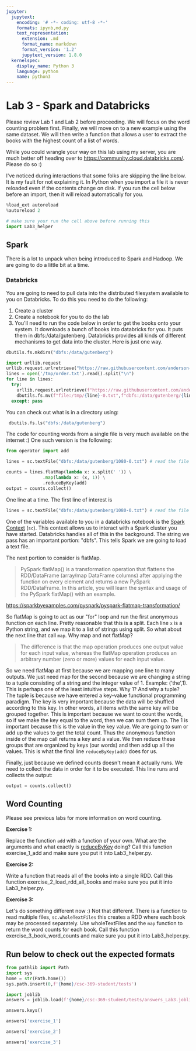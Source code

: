 ```yaml
---
jupyter:
  jupytext:
    encoding: '# -*- coding: utf-8 -*-'
    formats: ipynb,md,py
    text_representation:
      extension: .md
      format_name: markdown
      format_version: '1.2'
      jupytext_version: 1.8.0
  kernelspec:
    display_name: Python 3
    language: python
    name: python3
---
```


<!-- #region slideshow={"slide_type": "slide"} -->
# Lab 3 - Spark and Databricks

Please review Lab 1 and Lab 2 before proceeding. We will focus on the word counting problem first. Finally, we will move on to a new example using the same dataset. We will then write a function that allows a user to extract the books with the highest count of a list of words.

While you could wrangle your way on this lab using my server, you are much better off heading over to https://community.cloud.databricks.com/. Please do so :)
<!-- #endregion -->

I've noticed during interactions that some folks are skipping the line below. It is my fault for not explaining it. In Python when you import a file it is never reloaded even if the contents change on disk. If you run the cell below before an import, then it will reload automatically for you.

```python slideshow={"slide_type": "skip"}
%load_ext autoreload
%autoreload 2
```

```python slideshow={"slide_type": "skip"}
# make sure your run the cell above before running this
import Lab3_helper
```

## Spark
There is a lot to unpack when being introduced to Spark and Hadoop. We are going to do a little bit at a time.


### Databricks

You are going to need to pull data into the distributed filesystem available to you on Databricks. To do this you need to do the following:
1. Create a cluster
2. Create a notebook for you to do the lab
3. You'll need to run the code below in order to get the books onto your system. It downloads a bunch of books into databricks for you. It puts them in dbfs:/data/gutenberg. Databricks provides all kinds of different mechanisms to get data into the cluster. Here is just one way.

<!-- #region -->
    
```python
dbutils.fs.mkdirs("dbfs:/data/gutenberg")

import urllib.request
urllib.request.urlretrieve("https://raw.githubusercontent.com/anderson-github-classroom/csc-369-student/main/data/gutenberg/order.txt","/tmp/order.txt")
lines = open('/tmp/order.txt').read().split("\n")
for line in lines:
  try:
    urllib.request.urlretrieve(f"https://raw.githubusercontent.com/anderson-github-classroom/csc-369-student/main/data/gutenberg/{line}-0.txt",f"/tmp/{line}-0.txt")
    dbutils.fs.mv(f"file:/tmp/{line}-0.txt",f"dbfs:/data/gutenberg/{line}-0.txt")
  except: pass
```
<!-- #endregion -->

You can check out what is in a directory using:

<!-- #region -->
```python
 dbutils.fs.ls("dbfs:/data/gutenberg")
```
<!-- #endregion -->

<!-- #region -->
The code for counting words from a single file is very much available on the internet :) One such version is the following:

```python
from operator import add

lines = sc.textFile("dbfs:/data/gutenberg/1080-0.txt") # read the file into the cluster

counts = lines.flatMap(lambda x: x.split(' ')) \
              .map(lambda x: (x, 1)) \
              .reduceByKey(add)
output = counts.collect()
```
<!-- #endregion -->

<!-- #region -->
One line at a time. The first line of interest is

```python
lines = sc.textFile("dbfs:/data/gutenberg/1080-0.txt") # read the file into the cluster
```

One of the variables available to you in a databricks notebook is the <a href="https://spark.apache.org/docs/latest/api/java/org/apache/spark/SparkContext.html#:~:text=Main%20entry%20point%20for%20Spark,before%20creating%20a%20new%20one.">Spark Context</a> (``sc``). This context allows us to interact with a Spark cluster you have started. Databricks handles all of this in the background. The string we pass has an important portion: "dbfs". This tells Spark we are going to load a text file.

The next portion to consider is flatMap. 

> PySpark flatMap() is a transformation operation that flattens the RDD/DataFrame (array/map DataFrame columns) after applying the function on every element and returns a new PySpark RDD/DataFrame. In this article, you will learn the syntax and usage of the PySpark flatMap() with an example.

https://sparkbyexamples.com/pyspark/pyspark-flatmap-transformation/

So flatMap is going to act as our "for" loop and run the first anonymous function on each line. Pretty reasonable that this is a split. Each line ``x`` is a Python string, and we map it to a list of strings using split. So what about the next line that call ``map``. Why map and not flatMap?

> The difference is that the map operation produces one output value for each input value, whereas the flatMap operation produces an arbitrary number (zero or more) values for each input value.

So we need flatMap at first because we are mapping one line to many outputs. We just need map for the second because we are changing a string to a tuple consisting of a string and the integer value of 1. Example: ('the',1). This is perhaps one of the least intuitive steps. Why 1? And why a tuple? The tuple is because we have entered a key-value functional programming paradigm. The key is very important because the data will be shuffled according to this key. In other words, all items with the same key will be grouped together. This is important because we want to count the words, so if we make the key equal to the word, then we can sum them up. The 1 is important because this is the value in the key value. We are going to sum or add up the values to get the total count. Thus the anonymous function inside of the map call returns a key and a value. We then reduce these groups that are organized by keys (our words) and then add up all the values. This is what the final line ``reduceByKey(add)`` does for us. 

Finally, just because we defined counts doesn't mean it actually runs. We need to collect the data in order for it to be executed. This line runs and collects the output:

```python
output = counts.collect()
```
<!-- #endregion -->

## Word Counting
Please see previous labs for more information on word counting. 


**Exercise 1:**

Replace the function ``add`` with a function of your own. What are the arguments and what exactly is <a href="https://spark.apache.org/docs/latest/api/python/_modules/pyspark/rdd.html#RDD.reduceByKey">reduceByKey</a> doing? Call this function exercise_1_add and make sure you put it into Lab3_helper.py.

<!-- #region slideshow={"slide_type": "subslide"} -->
**Exercise 2:**

Write a function that reads all of the books into a single RDD. Call this function exercise_2_load_rdd_all_books and make sure you put it into Lab3_helper.py.
<!-- #endregion -->

**Exercise 3:**

Let's do something different now :) Not that different. There is a function to read multiple files, ``sc.wholeTextFiles`` this creates a RDD where each book may be processed separately. Use wholeTextFiles and the ``map`` function to return the word counts for each book. Call this function exercise_3_book_word_counts and make sure you put it into Lab3_helper.py.


## Run below to check out the expected formats

```python
from pathlib import Path
import sys
home = str(Path.home())
sys.path.insert(0,f'{home}/csc-369-student/tests')

import joblib
answers = joblib.load(f'{home}/csc-369-student/tests/answers_Lab3.joblib')
```

```python
answers.keys()
```

```python
answers['exercise_1']
```

```python
answers['exercise_2']
```

```python
answers['exercise_3']
```

```python

```

